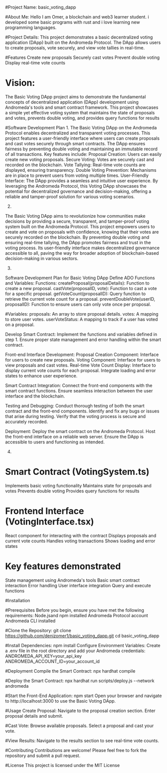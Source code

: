 #Project Name: basic_voting_dapp

#About Me: Hello I am Omer, a blockchain and web3 learner student. i developed some basic programs with rust and i love learning new programming languages.

#Project Details:
This project demonstrates a basic decentralized voting application (DApp) built on the Andromeda Protocol. The DApp allows users to create proposals, vote securely, and view vote tallies in real-time.

#Features
Create new proposals
Securely cast votes
Prevent double voting
Display real-time vote counts

# Vision:
The Basic Voting DApp project aims to demonstrate the fundamental concepts of decentralized application (DApp) development using Andromeda's tools and smart contract framework. 
This project showcases a simple yet effective voting system that maintains the state of proposals and votes, prevents double voting, and provides query functions for results

#Software Development Plan
1.
The Basic Voting DApp on the Andromeda Protocol enables decentralized and transparent voting processes. This project features a user-friendly interface where users can create proposals and cast votes securely through smart contracts. The DApp ensures fairness by preventing double voting and maintaining an immutable record of all transactions. Key features include:
Proposal Creation: Users can easily create new voting proposals.
Secure Voting: Votes are securely cast and recorded on the blockchain.
Vote Tallying: Real-time vote counts are displayed, ensuring transparency.
Double Voting Prevention: Mechanisms are in place to prevent users from voting multiple times.
User-Friendly Interface: The DApp provides a seamless and intuitive user experience.
By leveraging the Andromeda Protocol, this Voting DApp showcases the potential for decentralized governance and decision-making, offering a reliable and tamper-proof solution for various voting scenarios.

2.
The Basic Voting DApp aims to revolutionize how communities make decisions by providing a secure, transparent, and tamper-proof voting system built on the Andromeda Protocol. This project empowers users to create and vote on proposals with confidence, knowing that their votes are securely recorded on the blockchain. By preventing double voting and ensuring real-time tallying, the DApp promotes fairness and trust in the voting process. Its user-friendly interface makes decentralized governance accessible to all, paving the way for broader adoption of blockchain-based decision-making in various sectors.

3.
Software Development Plan for Basic Voting DApp
Define ADO Functions and Variables:
Functions:
createProposal(proposalDetails): Function to create a new proposal.
castVote(proposalID, vote): Function to cast a vote for a specific proposal.
getVoteCount(proposalID): Query function to retrieve the current vote count for a proposal.
preventDoubleVote(userID, proposalID): Function to ensure users can only vote once per proposal.

#Variables:
proposals: An array to store proposal details.
votes: A mapping to store user votes.
userVoteStatus: A mapping to track if a user has voted on a proposal.

Develop Smart Contract:
Implement the functions and variables defined in step 1.
Ensure proper state management and error handling within the smart contract.

Front-end Interface Development:
Proposal Creation Component: Interface for users to create new proposals.
Voting Component: Interface for users to view proposals and cast votes.
Real-time Vote Count Display: Interface to display current vote counts for each proposal.
Integrate loading and error states to enhance user experience.

Smart Contract Integration:
Connect the front-end components with the smart contract functions.
Ensure seamless interaction between the user interface and the blockchain.

Testing and Debugging:
Conduct thorough testing of both the smart contract and the front-end components.
Identify and fix any bugs or issues that arise during testing.
Verify that the voting process is secure and accurately recorded.

Deployment:
Deploy the smart contract on the Andromeda Protocol.
Host the front-end interface on a reliable web server.
Ensure the DApp is accessible to users and functioning as intended.

4.

# Smart Contract (VotingSystem.ts)
Implements basic voting functionality
Maintains state for proposals and votes
Prevents double voting
Provides query functions for results

# Frontend Interface (VotingInterface.tsx)
React component for interacting with the contract
Displays proposals and current vote counts
Handles voting transactions
Shows loading and error states

# Key features demonstrated
State management using Andromeda's tools
Basic smart contract interaction
Error handling
User interface integration
Query and execute functions

#Installation

#Prerequisites
Before you begin, ensure you have met the following requirements:
Node.jsand npm installed
Andromeda Protocol account
Andromeda CLI installed

#Clone the Repository:
git clone https://github.com/denizomer1/basic_voting_dapp.git
cd basic_voting_dapp

#Install Dependencies:
npm install
Configure Environment Variables: Create a .env file in the root directory and add your Andromeda credentials:
ANDROMEDA_API_KEY=your_api_key
ANDROMEDA_ACCOUNT_ID=your_account_id

#Deployment
Compile the Smart Contract:
npx hardhat compile

#Deploy the Smart Contract:
npx hardhat run scripts/deploy.js --network andromeda

#Start the Front-End Application:
npm start
Open your browser and navigate to http://localhost:3000 to use the Basic Voting DApp.

#Usage
Create Proposal:
Navigate to the proposal creation section.
Enter proposal details and submit.

#Cast Vote:
Browse available proposals.
Select a proposal and cast your vote.

#View Results:
Navigate to the results section to see real-time vote counts.

#Contributing
Contributions are welcome! Please feel free to fork the repository and submit a pull request.

#License
This project is licensed under the MIT License
